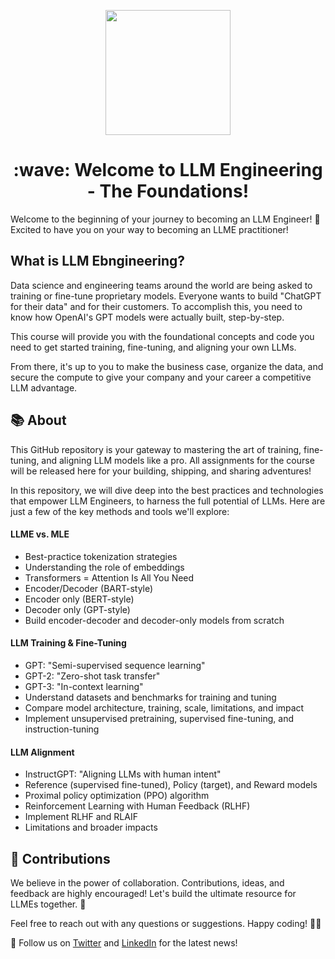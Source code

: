 <p align = "center" draggable=”false” ><img src="https://github.com/AI-Maker-Space/LLM-Dev-101/assets/37101144/d1343317-fa2f-41e1-8af1-1dbb18399719" 
     width="200px"
     height="auto"/>
</p>


<h1 align="center" id="heading">:wave: Welcome to LLM Engineering - The Foundations!</h1>

Welcome to the beginning of your journey to becoming an LLM Engineer! 🎉 Excited to have you on your way to becoming an LLME practitioner! 

## What is LLM Ebngineering?

Data science and engineering teams around the world are being asked to training or fine-tune proprietary models. Everyone wants to build "ChatGPT for their data" and for their customers. To accomplish this, you need to know how OpenAI's GPT models were actually built, step-by-step.

This course will provide you with the foundational concepts and code you need to get started training, fine-tuning, and aligning your own LLMs.

From there, it's up to you to make the business case, organize the data, and secure the compute to give your company and your career a competitive LLM advantage.

## 📚 About

This GitHub repository is your gateway to mastering the art of training, fine-tuning, and aligning LLM models like a pro. All assignments for the course will be released here for your building, shipping, and sharing adventures!

In this repository, we will dive deep into the best practices and technologies that empower LLM Engineers, to harness the full potential of LLMs. Here are just a few of the key methods and tools we'll explore:

#### LLME vs. MLE
- Best-practice tokenization strategies
- Understanding the role of embeddings
- Transformers = Attention Is All You Need
- Encoder/Decoder (BART-style)
- Encoder only (BERT-style)
- Decoder only (GPT-style)
- Build encoder-decoder and decoder-only models from scratch

#### LLM Training & Fine-Tuning
- GPT: "Semi-supervised sequence learning"
- GPT-2: "Zero-shot task transfer"
- GPT-3: "In-context learning"
- Understand datasets and benchmarks for training and tuning
- Compare model architecture, training, scale, limitations, and impact
- Implement unsupervised pretraining, supervised fine-tuning, and instruction-tuning

#### LLM Alignment
- InstructGPT: "Aligning LLMs with human intent"
- Reference (supervised fine-tuned), Policy (target), and Reward models
- Proximal policy optimization (PPO) algorithm
- Reinforcement Learning with Human Feedback (RLHF)
- Implement RLHF and RLAIF
- Limitations and broader impacts

## 🙏 Contributions

We believe in the power of collaboration. Contributions, ideas, and feedback are highly encouraged! Let's build the ultimate resource for LLMEs together. 🤝

Feel free to reach out with any questions or suggestions. Happy coding! 🚀🔮

👤 Follow us on [Twitter](https://twitter.com/AIMakerspace) and [LinkedIn](https://www.linkedin.com/company/ai-maker-space) for the latest news!
